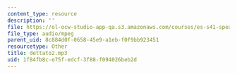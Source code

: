 ```yaml
---
content_type: resource
description: ''
file: https://ol-ocw-studio-app-qa.s3.amazonaws.com/courses/es-s41-speak-italian-with-your-mouth-full-spring-2012/1f84fb8ce75fedcf3f88f094026beb2d_dettato2.mp3
file_type: audio/mpeg
parent_uid: 8c884d0f-0658-45e9-a1eb-f0f9bb923451
resourcetype: Other
title: dettato2.mp3
uid: 1f84fb8c-e75f-edcf-3f88-f094026beb2d
---
```


